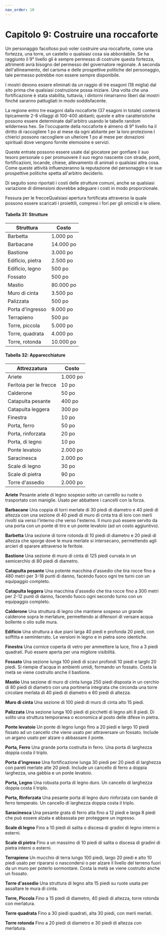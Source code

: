```yaml
---
nav_order: 10
---
```


# Capitolo 9: Costruire una roccaforte

Un personaggio facoltoso può voler costruire una roccaforte, come una fortezza, una torre, un castello o qualsiasi cosa sia abbordabile. Se ha raggiunto il 9° livello gli è sempre permesso di costruire questa fortezza, altrimenti avrà bisogno del permesso del governatore regionale. A seconda dell'allineamento, del carisma e delle prospettive politiche del personaggio, tale permesso potrebbe non essere sempre disponibile.

I mostri devono essere eliminati da un raggio di tre esagoni (18 miglia) dal sito prima che qualsiasi costruzione possa iniziare. Una volta che una fortificazione è stata stabilita, tuttavia, i dintorni rimarranno liberi dai mostri finché saranno pattugliati in modo soddisfacente.

La regione entro tre esagoni dalla roccaforte (37 esagoni in totale) conterrà tipicamente 2-8 villaggi di 100-400 abitanti; queste e altre caratteristiche possono essere determinate dall'arbitro usando le tabelle random wilderness hex. Se l'occupante della roccaforte è almeno di 9° livello ha il diritto di raccogliere 1 po al mese da ogni abitante per la loro protezione.I chierici possono raccogliere un ulteriore 1 po al mese per donazioni spirituali dove vengono fornite elemosine e servizi.

Queste entrate possono essere usate dal giocatore per gonfiare il suo tesoro personale o per promuovere il suo regno nascente con strade, ponti, fortificazioni, locande, chiese, allevamento di animali o qualsiasi altra cosa. Come queste attività influenzeranno la reputazione del personaggio e le sue prospettive politiche spetta all'arbitro deciderlo.

Di seguito sono riportati i costi delle strutture comuni, anche se qualsiasi variazione di dimensioni dovrebbe adeguare i costi in modo proporzionale.

Fessura per le frecceQualsiasi apertura fortificata attraverso la quale possono essere scaricati i proiettili, compresi i fori per gli omicidi e le oliere.

#### Tabella 31: Strutture

| Struttura        | Costo     |
|------------------|-----------|
| Barbetta         | 1.000 po  |
| Barbacane        | 14.000 po |
| Bastione         | 3.000 po  |
| Edificio, pietra | 2.500 po  |
| Edificio, legno  | 500 po    |
| Fossato          | 500 po    |
| Mastio           | 80.000 po |
| Muro di cinta    | 3.500 po  |
| Palizzata        | 500 po    |
| Porta d'ingresso | 9.000 po  |
| Terrapieno       | 500 po    |
| Torre, piccola   | 5.000 po  |
| Torre, quadrata  | 4.000 po  |
| Torre, rotonda   | 10.000 po |

#### Tabella 32: Apparecchiature

| Attrezzatura           | Costo    |
|------------------------|----------|
| Ariete                 | 1.000 po |
| Feritoia per le frecce | 10 po    |
| Calderone              | 50 po    |
| Catapulta pesante      | 400 po   |
| Catapulta leggera      | 300 po   |
| Finestra               | 10 po    |
| Porta, ferro           | 50 po    |
| Porta, rinforzata      | 20 po    |
| Porta, di legno        | 10 po    |
| Ponte levatoio         | 2.000 po |
| Saracinesca            | 2.000 po |
| Scale di legno         | 30 po    |
| Scale di pietra        | 90 po    |
| Torre d'assedio        | 2.000 po |

**Ariete** Pesante ariete di legno sospeso sotto un carrello su ruote o trasportato con maniglie. Usato per abbattere i cancelli con la forza.

**Barbacane** Una coppia di torri merlate di 30 piedi di diametro e 40 piedi di altezza con una sezione di 40 piedi di muro di cinta tra di loro con merli rivolti sia verso l'interno che verso l'esterno. Il muro può essere servito da una porta con un ponte di tiro e un ponte levatoio (ad un costo aggiuntivo).

**Barbetta** Una sezione di torre rotonda di 10 piedi di diametro e 20 piedi di altezza che sporge dove le mura merlate si intersecano, permettendo agli arcieri di sparare attraverso le feritoie.

**Bastione** Una sezione di muro di cinta di 125 piedi curvata in un semicerchio di 80 piedi di diametro.

**Catapulta pesante** Una potente macchina d'assedio che tira rocce fino a 480 metri per 3-18 punti di danno, facendo fuoco ogni tre turni con un equipaggio completo.

**Catapulta leggera** Una macchina d'assedio che tira rocce fino a 300 metri per 2-12 punti di danno, facendo fuoco ogni secondo turno con un equipaggio completo.

**Calderone** Una struttura di legno che mantiene sospeso un grande calderone sopra le merlature, permettendo ai difensori di versare acqua bollente o olio sulle mura.

**Edificio** Una struttura a due piani larga 40 piedi e profonda 20 piedi, con soffitta e seminterrato. Le versioni in legno e in pietra sono identiche.

**Finestra** Una cornice coperta di vetro per ammettere la luce, fino a 3 piedi quadrati. Può essere aperta per una migliore visibilità.

**Fossato** Una sezione lunga 100 piedi di scavi profondi 10 piedi e larghi 20 piedi. Si riempie d'acqua in ambienti umidi, formando un fossato. Costa la metà se viene costruito anche il bastione.

**Mastio** Una sezione di muro di cinta lunga 250 piedi disposta in un cerchio di 80 piedi di diametro con una portineria integrata che circonda una torre circolare merlata di 40 piedi di diametro e 60 piedi di altezza.

**Muro di cinta** Una sezione di 100 piedi di muro di cinta alto 15 piedi.

**Palizzata** Una sezione lunga 100 piedi di picchetti di legno alti 8 piedi. Di solito una struttura temporanea o economica al posto delle difese in pietra.

**Ponte levatoio** Un ponte di legno lungo fino a 20 piedi e largo 10 piedi fissato ad un cancello che viene usato per attraversare un fossato. Include un argano usato per alzare o abbassare il ponte.

**Porta, Ferro** Una grande porta costruita in ferro. Una porta di larghezza doppia costa il triplo.

**Porta d'ingresso** Una fortificazione lunga 30 piedi per 20 piedi di larghezza con pareti merlate alte 20 piedi. Include un cancello di ferro a doppia larghezza, una gabbia e un ponte levatoio.

**Porta, Legno** Una robusta porta di legno duro. Un cancello di larghezza doppia costa il triplo.

**Porta, Rinforzata** Una pesante porta di legno duro rinforzata con bande di ferro temperato. Un cancello di larghezza doppia costa il triplo.

**Saracinesca** Una pesante grata di ferro alta fino a 12 piedi e larga 8 piedi che può essere alzata e abbassata per proteggere un ingresso.

**Scale di legno** Fino a 10 piedi di salita o discesa di gradini di legno interni o esterni.

**Scale di pietra** Fino a un massimo di 10 piedi di salita o discesa di gradini di pietra interni o esterni.

**Terrapieno** Un mucchio di terra lungo 100 piedi, largo 20 piedi e alto 10 piedi usato per ripararsi o nascondersi o per alzare il livello del terreno fuori da un muro per poterlo sormontare. Costa la metà se viene costruito anche un fossato.

**Torre d'assedio** Una struttura di legno alta 15 piedi su ruote usata per assaltare le mura di cinta.

**Torre, Piccola** Fino a 15 piedi di diametro, 40 piedi di altezza, torre rotonda con merlatura.

**Torre quadrata** Fino a 30 piedi quadrati, alta 30 piedi, con merli merlati.

**Torre rotonda** Fino a 20 piedi di diametro e 30 piedi di altezza con merlatura.